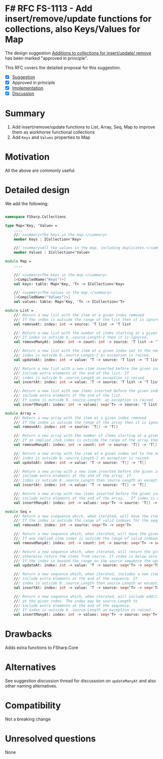 # F# RFC FS-1113 - Add insert/remove/update functions for collections, also Keys/Values for Map

The design suggestion [Additions to collections for insert/update/ remove](https://github.com/fsharp/fslang-suggestions/issues/1047) has been marked "approved in principle".

This RFC covers the detailed proposal for this suggestion.

- [x] [Suggestion](https://github.com/fsharp/fslang-suggestions/issues/1047)
- [x] Approved in principle
- [x] [Implementation](https://github.com/dotnet/fsharp/pull/11888)
- [x] [Discussion](https://github.com/fsharp/fslang-suggestions/issues/1047)

# Summary

1. Add insert/remove/update functions to List, Array, Seq, Map to improve them as workhorse functional collections
2. Add `Keys` and `Values` properties to Map

# Motivation

All the above are commonly useful.

# Detailed design

We add the following:

```fsharp

namespace FSharp.Collections

type Map<'Key, 'Value> =
    ....
    /// <summary>The keys in the map.</summary>
    member Keys : ICollection<'Key>

    /// <summary>All the values in the map, including duplicates.</summary>
    member Values : ICollection<'Value>

module Map =
    ....
    
    /// <summary>The keys in the map.</summary>
    [<CompiledName("Keys")>]
    val keys: table: Map<'Key, 'T> -> ICollection<'Key> 

    /// <summary>The values in the map.</summary>
    [<CompiledName("Values")>]
    val values: table: Map<'Key, 'T> -> ICollection<'T> 

module List =
    /// Return a new list with the item at a given index removed
    /// If the index is outside the range of the list then it is ignored.
    val removeAt: index: int -> source: 'T list -> 'T list

    /// Return a new list with the number of items starting at a given index removed.
    /// If index is outside 0..source.Length-1 then it is ignored.
    val removeManyAt: index: int -> count: int -> source: 'T list -> 'T list

    /// Return a new list with the item at a given index set to the new value. If 
    /// index is outside 0..source.Length-1 an exception is raised.
    val updateAt: index: int -> value: 'T -> source: 'T list -> 'T list

    /// Return a new list with a new item inserted before the given index.The index may be source.Length to
    /// include extra elements at the end of the list. If 
    /// index is outside 0..source.Length an exception is raised.
    val insertAt: index: int -> value: 'T -> source: 'T list -> 'T list

    /// Return a new list with new items inserted before the given index. The index may be source.Length to
    /// include extra elements at the end of the list. 
    /// If index is outside 0..source.Length  an exception is raised.
    val insertManyAt: index: int -> values: seq<'T> -> source: 'T list -> 'T list

module Array =
    /// Return a new array with the item at a given index removed
    /// If the index is outside the range of the array then it is ignored.
    val removeAt: index: int -> source: 'T[] -> 'T[]

    /// Return a new array with the number of items starting at a given index removed.
    /// If an implied item index is outside the range of the array then it is ignored.
    val removeManyAt: index: int -> count: int -> source: 'T[] -> 'T[]

    /// Return a new array with the item at a given index set to the new value. If 
    /// index is outside 0..source.Length-1 an exception is raised.
    val updateAt: index: int -> value: 'T -> source: 'T[] -> 'T[]

    /// Return a new array with a new item inserted before the given index. The index may be source.Length to
    /// include extra elements at the end of the array. If 
    /// index is outside 0..source.Length than source.Length an exception is raised.
    val insertAt: index: int -> value: 'T -> source: 'T[] -> 'T[]

    /// Return a new array with new items inserted before the given index. The index may be source.Length to
    /// include extra elements at the end of the array.   If index is outside 0..source.Length an exception is raised.
    val insertManyAt: index: int -> values: seq<'T> -> source: 'T[] -> 'T[]

module Seq =
    /// Return a new ssequence which, when iterated, will have the item at a given index removed
    /// If the index is outside the range of valid indexes for the sequence then it is ignored.
    val removeAt: index: int -> source: seq<'T> -> seq<'T>

    /// Return a new sequence which, when iterated, will have the given count of items starting at a given index removed.
    /// If any implied item index is outside the range of valid indexes for the sequence then it is ignored.
    val removeManyAt: index: int -> count: int -> source: seq<'T> -> seq<'T>

    /// Return a new sequence which, when iterated, will return the given item for the given index, and
    /// otherwise return the items from source. If index is below zero an exception is raised immediately.
    /// If the index is beyond the range on the source sequence the update is ignored.
    val updateAt: index: int -> value: 'T -> source: seq<'T> -> seq<'T>

    /// Return a new sequence which, when iterated, includes a new item inserted before the given index. The index may be source.Length to
    /// include extra elements at the end of the sequence. If 
    /// index is outside 0..source.Length than source.Length an exception is raised.
    val insertAt: index: int -> value: 'T -> source: seq<'T> -> seq<'T>

    /// Return a new sequence which, when iterated, will include additional items given by values, starting
    /// at the given index. The index may be source.Length to
    /// include extra elements at the end of the sequence. 
    /// If index is outside 0..source.Length an exception is raised.
    val insertManyAt: index: int -> values: seq<'T> -> source: seq<'T> -> seq<'T>
```

# Drawbacks

Adds extra functions to FSharp.Core

# Alternatives

See suggestion discussion  thread for discusssion on `updateManyAt` and also other naming alternatives.

# Compatibility

Not a breaking change

# Unresolved questions

None

